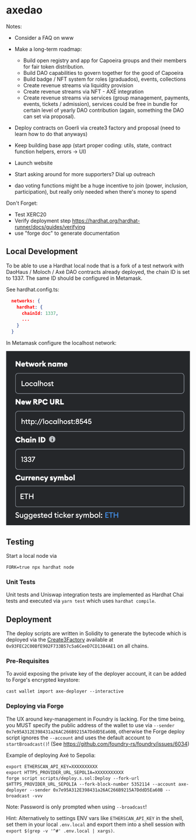 # axedao

Notes:

- Consider a FAQ on www
- Make a long-term roadmap:

  - Build open registry and app for Capoeira groups and their members for fair token distribution.
  - Build DAO capabilities to govern together for the good of Capoeira
  - Build badge / NFT system for roles (graduados), events, collections
  - Create revenue streams via liquidity provision
  - Create revenue streams via NFT - AXÉ integration
  - Create revenue streams via services (group management, payments, events, tickets / admission), services could be free in bundle for certain level of yearly DAO contribution (again, something the DAO can set via proposal).

- Deploy contracts on Goerli via create3 factory and proposal (need to learn how to do that anyways)
- Keep building base app (start proper coding: utils, state, contract function helpers, errors -> UI)
- Launch website
- Start asking around for more supporters? Dial up outreach
- dao voting functions might be a huge incentive to join (power, inclusion, participation), but really only needed when there's money to spend

Don't Forget:

- Test XERC20
- Verify deployment step https://hardhat.org/hardhat-runner/docs/guides/verifying
- use "forge doc" to generate documentation

## Local Development

To be able to use a Hardhat local node that is a fork of a test network with DaoHaus / Moloch / Axé DAO contracts already deployed, the chain ID is set to 1337. The same ID should be configured in Metamask.

See hardhat.config.ts:

```json
  networks: {
    hardhat: {
      chainId: 1337,
      ...
    }
  }
```

In Metamask configure the localhost network:

!['MetaMask Localhost Network Settings'](/docs/images/metamask-localhost-network.png)

## Testing

Start a local node via

```shell
FORK=true npx hardhat node
```

### Unit Tests

Unit tests and Uniswap integration tests are implemented as Hardhat Chai tests and executed via `yarn test` which uses `hardhat compile`.

## Deployment

The deploy scripts are written in Solidity to generate the bytecode which is deployed via the [Create3Factory]('https://github.com/lifinance/create3-factory') available at `0x93FEC2C00BfE902F733B57c5a6CeeD7CD1384AE1` on all chains.

### Pre-Requisites

To avoid exposing the private key of the deployer account, it can be added to Forge's encrypted keystore:

```shell
cast wallet import axe-deployer --interactive
```

### Deploying via Forge

The UX around key-management in Foundry is lacking. For the time being, you MUST specify the public address of the wallet to use via `--sender 0x7e95A312E398431a26AC266B9215A7DddD5Ea60B`, otherwise the Forge deploy script ignores the `--account` and uses the default
account to `startBroadcast()`! (See https://github.com/foundry-rs/foundry/issues/6034)

Example of deploying Axé to Sepolia:

```shell
export ETHERSCAN_API_KEY=XXXXXXXXXX
export HTTPS_PROVIDER_URL_SEPOLIA=XXXXXXXXXXX
forge script scripts/deploy.s.sol:Deploy --fork-url $HTTPS_PROVIDER_URL_SEPOLIA --fork-block-number 5352114 --account axe-deployer --sender 0x7e95A312E398431a26AC266B9215A7DddD5Ea60B --broadcast -vvv
```

Note: Password is only prompted when using `--broadcast`!

Hint: Alternatively to settings ENV vars like `ETHERSCAN_API_KEY` in the shell, set them in your local `.env.local` and export them into a shell session with `export $(grep -v '^#' .env.local | xargs)`.
